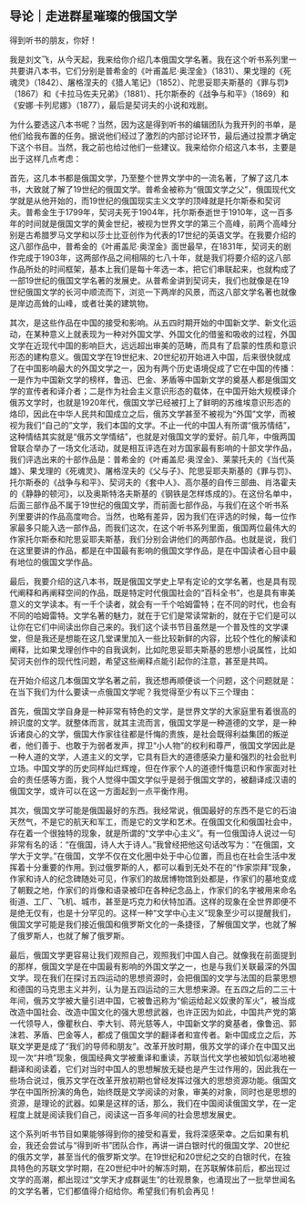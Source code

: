 ## 导论｜走进群星璀璨的俄国文学

得到听书的朋友，你好！

我是刘文飞，从今天起，我来给你介绍几本俄国文学名著。我在这个听书系列里一共要讲八本书，它们分别是普希金的《叶甫盖尼·奥涅金》（1831）、果戈理的《死魂灵》（1842）、屠格涅夫的《猎人笔记》（1852）、陀思妥耶夫斯基的《罪与罚》（1867）和《卡拉马佐夫兄弟》（1881）、托尔斯泰的《战争与和平》（1869）和《安娜·卡列尼娜》（1877），最后是契诃夫的小说和戏剧。

为什么要选这八本书呢？当然，因为这是得到听书的编辑团队为我开列的书单，是他们给我布置的任务。据说他们经过了激烈的内部讨论环节，最后通过投票才确定下这个书目。当然，我之前也给过他们一些建议。我来给你介绍这八本书，主要是出于这样几点考虑：

首先，这几本书都是俄国文学，乃至整个世界文学中的一流名著，了解了这几本书，大致就了解了19世纪的俄国文学。普希金被称为“俄国文学之父”，俄国现代文学就是从他开始的，而19世纪的俄国现实主义文学的顶峰就是托尔斯泰和契诃夫。普希金生于1799年，契诃夫死于1904年，托尔斯泰逝世于1910年，这一百多年的时间就是俄国文学的黄金世纪，被视为世界文学的第三个高峰，前两个高峰分别是古希腊罗马文学和以莎士比亚创作为代表的17世纪的英语文学。在我要介绍的这八部作品中，普希金的《叶甫盖尼·奥涅金》面世最早，在1831年，契诃夫的剧作完成于1903年，这两部作品之间相隔的七八十年，就是我们将要介绍的这八部作品所处的时间框架，基本上我们是每十年选一本，把它们串联起来，也就构成了一部19世纪的俄国文学名著的发展史。从普希金讲到契诃夫，我们也就像是在19世纪俄国文学的长河中顺流而下，浏览一下两岸的风景，而这八部文学名著也就像是岸边高耸的山峰，或者壮美的建筑物。

其次，是这些作品在中国的接受和影响。从五四时期开始的中国新文学、新文化运动，在某种意义上就表现为一种对外国文学、外国文化的借鉴和吸收的过程，外国文学在近现代中国的影响巨大，远远超出审美的范畴，而具有了启蒙的性质和意识形态的建构意义。俄国文学在19世纪末、20世纪初开始进入中国，后来很快就成了在中国影响最大的外国文学之一，因为有两个历史语境促成了它在中国的传播：一是作为中国新文学的榜样，鲁迅、巴金、茅盾等中国新文学的奠基人都是俄国文学的宣传者和译介者；二是作为社会主义意识形态的载体，在中国开始大规模译介俄苏文学时，也就是1920年代，俄国文学已经被打上了鲜明的苏维埃意识形态的烙印，因此在中华人民共和国成立之后，俄苏文学甚至不被视为“外国”文学，而被视为我们“自己的”文学，我们本国的文学。不止一代的中国人有所谓“俄苏情结”，这种情结其实就是“俄苏文学情结”，也就是对俄国文学的爱好。前几年，中俄两国曾联合举办了一场文化活动，就是相互评选在对方国家最有影响的十部文学作品，我们评选出来的十部作品是：普希金的《叶甫盖尼·奥涅金》、莱蒙托夫的《当代英雄》、果戈理的《死魂灵》、屠格涅夫的《父与子》、陀思妥耶夫斯基的《罪与罚》、托尔斯泰的《战争与和平》、契诃夫的《套中人》、高尔基的自传三部曲、肖洛霍夫的《静静的顿河》，以及奥斯特洛夫斯基的《钢铁是怎样炼成的》。在这份名单中，后面三部作品不属于19世纪的俄国文学，而前面七部作品，与我们在这个听书系列里要讲的作品高度吻合。当然，也略有差异，因为我们在评选的时候，每一位作家最多只能入选一部作品，而我们这次，在这个听书系列里面，俄国两位最伟大的作家托尔斯泰和陀思妥耶夫斯基，我们分别会讲他们的两部作品。也就是说，我们在这里要讲的作品，都是在中国最有影响的俄国文学作品，是在中国读者心目中最有地位的俄国文学作品。

最后，我要介绍的这八本书，既是俄国文学史上早有定论的文学名著，也是具有现代阐释和再阐释空间的作品，既是特定时代俄国社会的“百科全书”，也是具有审美意义的文学读本。有一千个读者，就会有一千个哈姆雷特；在不同的时代，也会有不同的哈姆雷特。文学名著的魅力，就在于它们是常读常新的，就在于它们是可以让你在它们中间读出你自己来的。我们这个读书节目虽然是一个普及性的文学课堂，但是我还是想能在这几堂课里加入一些比较新鲜的内容，比较个性化的解读和阐释，比如果戈理创作中的自我讽刺，比如陀思妥耶夫斯基的思想小说属性，比如契诃夫创作的现代性问题，希望这些阐释点能引起你的注意，甚至是共鸣。

在开始介绍这几本俄国文学名著之前，我还想再顺便谈一个问题，这个问题就是：在当下我们为什么要读一点俄国文学呢？我觉得至少有以下三个理由：

首先，俄国文学自身是一种非常有特色的文学，是世界文学的大家庭里有着很高的辨识度的文学。就整体而言，就其主流而言，俄国文学是一种道德的文学，是一种诉诸良心的文学，俄国大作家往往都是忏悔的贵族，是社会既得利益集团的叛逆者，他们善于、也敢于为弱者发声，捍卫“小人物”的权利和尊严，俄国文学因此是一种人道的文学，人道主义的文学，它具有巨大的道德感染力量和强烈的社会批判立场。中国文学的历史同样灿烂辉煌，但在作家个人的道德忏悔意识和作家面对社会的责任感等方面，我个人觉得中国文学似乎是弱于俄国文学的，被翻译成汉语的俄国文学，或许可以在这一方面起到一点平衡作用。

其次，俄国文学可能是俄国最好的东西。我经常说，俄国最好的东西不是它的石油天然气，不是它的航天和军工，而是它的文学和艺术。在俄国文化和俄国社会中，存在着一个很独特的现象，就是所谓的“文学中心主义”。有一位俄国诗人说过一句非常有名的话：“在俄国，诗人大于诗人。”我曾经把他这句话改写为：“在俄国，文学大于文学。”在俄国，文学不仅在文化圈中处于中心位置，而且也在社会生活中发挥着十分重要的作用。到过俄罗斯的人，都可以看到无处不在的“作家崇拜”现象，作家和诗人的纪念碑随处可见，作家们的故居博物馆到处都是，作家们的墓地变成了朝觐之地，作家们的肖像和语录被印在各种纪念品上，作家们的名字被用来命名街道、工厂、飞机、城市，甚至是巧克力和伏特加酒。这样的现象在全世界即便不是绝无仅有，也是十分罕见的。这样一种“文学中心主义”现象至少可以提醒我们，俄国文学可能是我们接近俄国和俄罗斯文化的一条捷径，了解俄国文学，也就了解了俄罗斯人，也就了解了俄罗斯。

最后，俄国文学更容易让我们观照自己，观照我们中国人自己。就像我在前面提到的那样，俄国文学是在中国最有影响的外国文学之一，也是与我们关联最深的外国文学。现在我们在探讨五四运动的思想资源时，会把俄国的文学与法国的启蒙思想和德国的马克思主义并列，认为是五四运动的三大思想来源。在五四之后的二三十年间，俄苏文学被大量引进中国，它被鲁迅称为“偷运给起义奴隶的军火”，被当成改造中国社会、改造中国文化的强大思想武器，也许正因为如此，中国共产党的第一代领导人，像瞿秋白、李大钊、蒋光慈等人，中国新文学的奠基者，像鲁迅、郭沫若、茅盾、巴金等人，都成了俄国文学的翻译者和宣传者。新中国成立之后，苏联文学更是成了“我们的导师和朋友”。改革开放时期，俄苏文学的译介在中国又出现一次“井喷”现象，俄国经典文学被重译和重读，苏联当代文学也被如饥似渴地被翻译和阅读着，它们对当时中国人的思想解放无疑也是产生过作用的，因此我在一些场合说过，俄苏文学在改革开放初期也曾经发挥过强大的思想资源功能。俄国文学在中国所扮演的角色，始终既是文学阅读的对象，审美的对象，同时也是思想的资源，是理论的武器。如果是这样的话，那么，我们在中国阅读俄国文学，在一定程度上就是阅读我们自己，阅读这一百多年间的社会思想发展史。

这个系列听书节目如果能够得到你的接受和喜爱，我将深感荣幸。之后如果有机会，我还会尝试与“得到听书”团队合作，再讲一讲白银时代的俄国文学、20世纪的俄苏文学，甚至当代的俄罗斯文学。在19世纪和20世纪之交的白银时代，在独具特色的苏联文学时期，在20世纪中叶的解冻时期，在苏联解体前后，都出现过文学的高潮，都出现过“文学天才成群诞生”的壮观景象，也涌现出了一批举世闻名的文学名著，它们都值得介绍给你。希望我们有机会再见！

